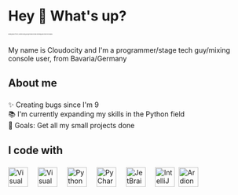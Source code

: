 <h1 align="left">Hey 👋 What's up?</h1>
<span style="font-size:2px">Nothing much for me, currently doing a longer break to learn new things and enjoy the holidays</span>

###

<p align="left">My name is Cloudocity and I'm a programmer/stage tech guy/mixing console user, from Bavaria/Germany</p>

###

<h2 align="left">About me</h2>

###

<p align="left">✨ Creating bugs since I'm 9<br>📚 I'm currently expanding my skills in the Python field<br>🎯 Goals: Get all my small projects done</p>

###

<h2 align="left">I code with</h2>

###

<div align="left">
  <img src="https://cdn.jsdelivr.net/gh/devicons/devicon/icons/visualstudio/visualstudio-plain.svg" height="40" alt="Visual Studio" />
  <img width=12"  /> 
  <img src="https://cdn.jsdelivr.net/gh/devicons/devicon/icons/vscode/vscode-original.svg" height="40" alt="Visual Studio Code" />
  <img width=12"  /> 
  <img src="https://cdn.jsdelivr.net/gh/devicons/devicon/icons/python/python-original.svg" height="40" alt="Python" />
  <img width=12"  />
  <img src="https://cdn.jsdelivr.net/gh/devicons/devicon/icons/pycharm/pycharm-plain-wordmark.svg" height="40" alt="PyCharm" />
  <img width=12"  />        
  <img src="https://cdn.jsdelivr.net/gh/devicons/devicon/icons/jetbrains/jetbrains-original.svg" height="40" alt="JetBrains" />
  <img width="12" />        
  <img src="https://cdn.jsdelivr.net/gh/devicons/devicon/icons/intellij/intellij-plain-wordmark.svg" height="40" alt="IntelliJ IDEA" />
  <img widht="12" />
  <img src="https://cdn.jsdelivr.net/gh/devicons/devicon/icons/arduino/arduino-original-wordmark.svg" height="40" alt="Ardiono"/>
  <img width="12" />
</div>

###
